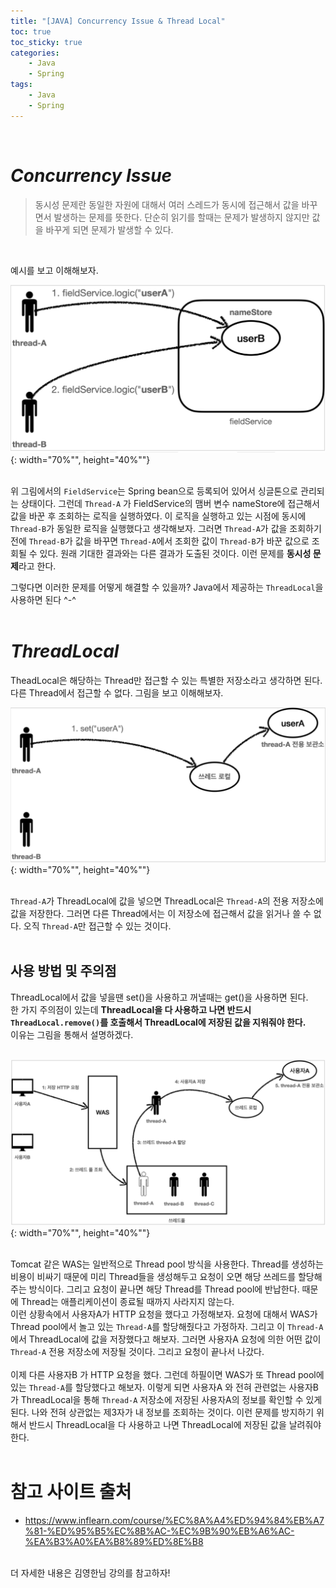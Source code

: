 ```yaml
---
title: "[JAVA] Concurrency Issue & Thread Local"
toc: true
toc_sticky: true
categories: 
    - Java
    - Spring
tags:
    - Java
    - Spring
---
```


<br>

# *Concurrency Issue*

> 동시성 문제란 동일한 자원에 대해서 여러 스레드가 동시에 접근해서 값을 바꾸면서 발생하는 문제를 뜻한다. 단순히 읽기를 할때는 문제가 발생하지 않지만 값을 바꾸게 되면 문제가 발생할 수 있다.

<br>

예시를 보고 이해해보자.

![img1](/assets/images/30_1.png){: width="70%"", height="40%""} <br><br>

위 그림에서의 `FieldService`는 Spring bean으로 등록되어 있어서 싱글톤으로 관리되는 상태이다. 그런데 `Thread-A` 가 FieldService의 맴버 변수 nameStore에 접근해서 값을 바꾼 후 조회하는 로직을 실행하였다. 이 로직을 실행하고 있는 시점에 동시에 `Thread-B`가 동일한 로직을 실행했다고 생각해보자. 그러면 `Thread-A`가 값을 조회하기 전에 `Thread-B`가 값을 바꾸면 `Thread-A`에서 조회한 값이 `Thread-B`가 바꾼 값으로 조회될 수 있다. 원래 기대한 결과와는 다른 결과가 도출된 것이다. 이런 문제를 **동시성 문제**라고 한다. <br>

그렇다면 이러한 문제를 어떻게 해결할 수 있을까? Java에서 제공하는 `ThreadLocal`을 사용하면 된다 ^-^ <br><br>

# *ThreadLocal*

TheadLocal은 해당하는 Thread만 접근할 수 있는 특별한 저장소라고 생각하면 된다. 다른 Thread에서 접근할 수 없다. 그림을 보고 이해해보자.

![img2](/assets/images/30_2.png){: width="70%"", height="40%""} <br><br>

`Thread-A`가 ThreadLocal에 값을 넣으면 ThreadLocal은 `Thread-A`의 전용 저장소에 값을 저장한다. 그러면 다른 Thread에서는 이 저장소에 접근해서 값을 읽거나 쓸 수 없다. 오직 `Thread-A`만 접근할 수 있는 것이다. <br><br>

## 사용 방법 및 주의점
ThreadLocal에서 값을 넣을땐 set()을 사용하고 꺼낼때는 get()을 사용하면 된다. <br>
한 가지 주의점이 있는데 **ThreadLocal을 다 사용하고 나면 반드시 `ThreadLocal.remove()`를 호출해서 ThreadLocal에 저장된 값을 지워줘야 한다.** <br>
이유는 그림을 통해서 설명하겠다. <br><br>

![img3](/assets/images/30_3.png){: width="70%"", height="40%""} <br><br>

Tomcat 같은 WAS는 일반적으로 Thread pool 방식을 사용한다. Thread를 생성하는 비용이 비싸기 때문에 미리 Thread들을 생성해두고 요청이 오면 해당 쓰레드를 할당해주는 방식이다. 그리고 요청이 끝나면 해당 Thread를 Thread pool에 반납한다. 때문에 Thread는 애플리케이션이 종료될 때까지 사라지지 않는다. <br>
이런 상황속에서 사용자A가 HTTP 요청을 했다고 가정해보자. 요청에 대해서 WAS가 Thread pool에서 놀고 있는 `Thread-A`를 할당해줬다고 가정하자. 그리고 이 `Thread-A`에서 ThreadLocal에 값을 저장했다고 해보자. 그러면 사용자A 요청에 의한 어떤 값이 `Thread-A` 전용 저장소에 저장될 것이다. 그리고 요청이 끝나서 나갔다. <br><br>
이제 다른 사용자B 가 HTTP 요청을 했다. 그런데 하필이면 WAS가 또 Thread pool에 있는 `Thread-A`를 할당했다고 해보자. 이렇게 되면 사용자A 와 전혀 관련없는 사용자B가 ThreadLocal을 통해 `Thread-A` 저장소에 저장된 사용자A의 정보를 확인할 수 있게 된다. 나와 전혀 상관없는 제3자가 내 정보를 조회하는 것이다. 이런 문제를 방지하기 위해서 반드시 ThreadLocal을 다 사용하고 나면 ThreadLocal에 저장된 값을 날려줘야 한다. <br><br>

# 참고 사이트 출처

* https://www.inflearn.com/course/%EC%8A%A4%ED%94%84%EB%A7%81-%ED%95%B5%EC%8B%AC-%EC%9B%90%EB%A6%AC-%EA%B3%A0%EA%B8%89%ED%8E%B8

<br>
더 자세한 내용은 김영한님 강의를 참고하자!
